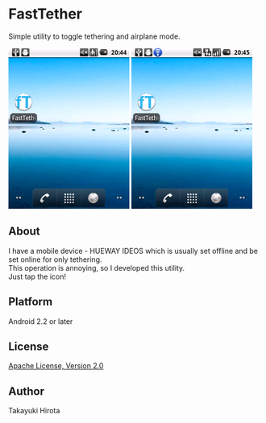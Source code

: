 # FastTether

Simple utility to toggle tethering and airplane mode.

![off](android-fasttether-off.png) ![on](android-fasttether-on.png)

## About

I have a mobile device - HUEWAY IDEOS which is usually set offline and be set online for only tethering.  
This operation is annoying, so I developed this utility.  
Just tap the icon!

## Platform

Android 2.2 or later

## License

[Apache License, Version 2.0](http://www.apache.org/licenses/LICENSE-2.0.html)

## Author

Takayuki Hirota

